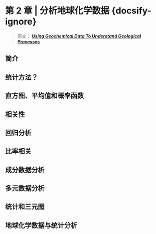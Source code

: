 # 第 2 章 | 分析地球化学数据 {docsify-ignore}

> 原文： [**_Using Geochemical Data To Understand Geological Processes_**](https://doi.org/10.1017/9781108777834 "利用地化数据原文链接")

## 简介

## 统计方法？

## 直方图、平均值和概率函数

## 相关性

## 回归分析

## 比率相关

## 成分数据分析

## 多元数据分析

## 统计和三元图

## 地球化学数据与统计分析

